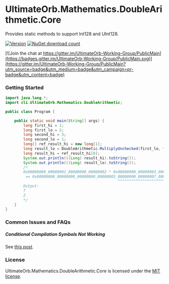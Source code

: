 # UltimateOrb.Mathematics.DoubleArithmetic.Core

Provides static methods to support Int128 and UInt128.

[![Version](https://img.shields.io/nuget/vpre/UltimateOrb.Mathematics.DoubleArithmetic.Core.svg)](https://www.nuget.org/packages/UltimateOrb.Mathematics.DoubleArithmetic.Core)
[![NuGet download count](https://img.shields.io/nuget/dt/UltimateOrb.Mathematics.DoubleArithmetic.Core.svg)](https://www.nuget.org/packages/UltimateOrb.Mathematics.DoubleArithmetic.Core)

[![Join the chat at https://gitter.im/UltimateOrb-Working-Group/PublicMain](https://badges.gitter.im/UltimateOrb-Working-Group/PublicMain.svg)](https://gitter.im/UltimateOrb-Working-Group/PublicMain?utm_source=badge&utm_medium=badge&utm_campaign=pr-badge&utm_content=badge)

### Getting Started

```java
import java.lang.*;
import cli.UltimateOrb.Mathematics.DoubleArithmetic;

public class Program {

    public static void main(String[] args) {
        long first_hi = 1;
        long first_lo = 2;
        long second_hi = 3;
        long second_lo = 1;
        long[] ref_result_hi = new long[1];
        long result_lo = DoubleArithmetic.MultiplyUnchecked(first_lo, first_hi, second_lo, second_hi, ref_result_hi);
        long result_hi = ref_result_hi[0];
        System.out.println(((Long) result_hi).toString());
        System.out.println(((Long) result_lo).toString());
        /*
        0x00000000_00000001_00000000_00000002 * 0x00000000_00000003_00000000_00000001
         == 0x00000000_00000000_00000000_00000003_00000000_00000007_00000000_00000002
                                                  ^^^^^^^^^^^^^^^^^^^^^^^^^^^^^^^^^^^
        Output:
        7
        2
        */
    }
}
```

### Common Issues and FAQs

##### Conditional Compilation Symbols Not Working

See [this post](https://stackoverflow.com/questions/38040466/conditional-compilation-symbol-for-net-core-class-library).

### License

UltimateOrb.Mathematics.DoubleArithmetic.Core is licensed under the [MIT license](LICENSE).
